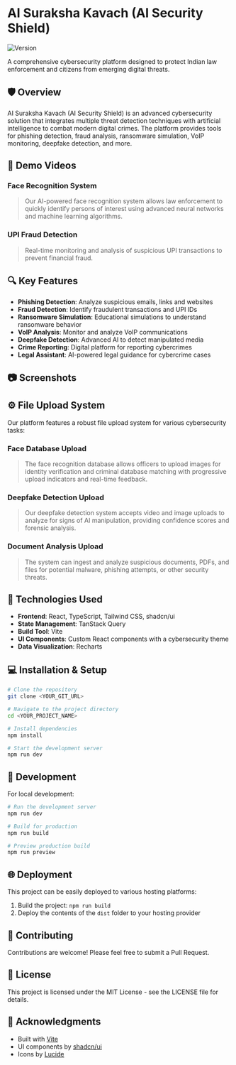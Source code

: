 
# AI Suraksha Kavach (AI Security Shield)

![Version](https://img.shields.io/badge/version-1.0.0-green.svg)

A comprehensive cybersecurity platform designed to protect Indian law enforcement and citizens from emerging digital threats.

## 🛡️ Overview

AI Suraksha Kavach (AI Security Shield) is an advanced cybersecurity solution that integrates multiple threat detection techniques with artificial intelligence to combat modern digital crimes. The platform provides tools for phishing detection, fraud analysis, ransomware simulation, VoIP monitoring, deepfake detection, and more.


## 🚀 Demo Videos

### Face Recognition System
> Our AI-powered face recognition system allows law enforcement to quickly identify persons of interest using advanced neural networks and machine learning algorithms.

### UPI Fraud Detection
> Real-time monitoring and analysis of suspicious UPI transactions to prevent financial fraud.

## 🔍 Key Features

- **Phishing Detection**: Analyze suspicious emails, links and websites
- **Fraud Detection**: Identify fraudulent transactions and UPI IDs
- **Ransomware Simulation**: Educational simulations to understand ransomware behavior
- **VoIP Analysis**: Monitor and analyze VoIP communications
- **Deepfake Detection**: Advanced AI to detect manipulated media
- **Crime Reporting**: Digital platform for reporting cybercrimes
- **Legal Assistant**: AI-powered legal guidance for cybercrime cases

## 📷 Screenshots

<div align="center">
 
</div>


## ⚙️ File Upload System

Our platform features a robust file upload system for various cybersecurity tasks:

### Face Database Upload
> The face recognition database allows officers to upload images for identity verification and criminal database matching with progressive upload indicators and real-time feedback.

### Deepfake Detection Upload

> Our deepfake detection system accepts video and image uploads to analyze for signs of AI manipulation, providing confidence scores and forensic analysis.

### Document Analysis Upload
> The system can ingest and analyze suspicious documents, PDFs, and files for potential malware, phishing attempts, or other security threats.

## 🚀 Technologies Used

- **Frontend**: React, TypeScript, Tailwind CSS, shadcn/ui
- **State Management**: TanStack Query
- **Build Tool**: Vite
- **UI Components**: Custom React components with a cybersecurity theme
- **Data Visualization**: Recharts

## 💻 Installation & Setup

```bash
# Clone the repository
git clone <YOUR_GIT_URL>

# Navigate to the project directory
cd <YOUR_PROJECT_NAME>

# Install dependencies
npm install

# Start the development server
npm run dev
```

## 🧪 Development

For local development:

```bash
# Run the development server
npm run dev

# Build for production
npm run build

# Preview production build
npm run preview
```

## 🌐 Deployment

This project can be easily deployed to various hosting platforms:

1. Build the project: `npm run build`
2. Deploy the contents of the `dist` folder to your hosting provider

## 📝 Contributing

Contributions are welcome! Please feel free to submit a Pull Request.

## 📄 License

This project is licensed under the MIT License - see the LICENSE file for details.

## 🌟 Acknowledgments

- Built with [Vite](https://vitejs.dev/)
- UI components by [shadcn/ui](https://ui.shadcn.com/)
- Icons by [Lucide](https://lucide.dev/)
